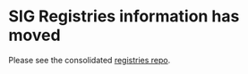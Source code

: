 # SIG Registries information has moved

Please see the consolidated [registries repo](https://github.com/bytecodealliance/registry).
